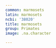 ```yaml
---
common: marmosets
latin: marmosets
ncbi: '38020'
title: marmosets
group: Primates
image: .na.character

---
```

